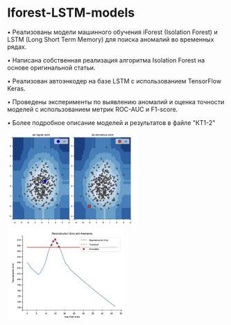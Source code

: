 # Iforest-LSTM-models

• Реализованы модели машинного обучения iForest (Isolation Forest) и LSTM (Long Short Term Memory) для поиска аномалий во временных рядах.

• Написана собственная реализация алгоритма Isolation Forest на основе оригинальной статьи.

• Реализован автоэнкодер на базе LSTM с использованием TensorFlow Keras.

• Проведены эксперименты по выявлению аномалий и оценка точности моделей с использованием метрик ROC-AUC и F1-score.

• Более подробное описание моделей и результатов в файле "КТ1-2"

<p float="left">
  <img src="iforestm.png" width="300" style="margin-right: 10px;">
  <img src="anomaliesm.png" width=270">
</p>
